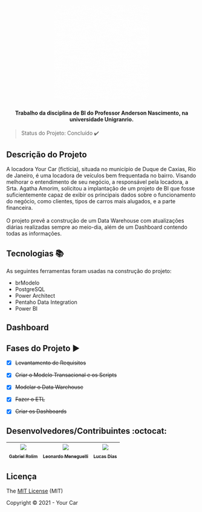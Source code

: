 <h1 align="center">
  <img alt="Your Car" title="#Your Car" src="your_car.gif" height="250" width="250"/>
</h1>
<p align="center"></p>

<h4 align="center">
    Trabalho da disciplina de BI do Professor Anderson Nascimento, na universidade Unigranrio.        
</h4>

> Status do Projeto: Concluído ✔️
           
## Descrição do Projeto

A locadora Your Car (fictícia), situada no município de Duque de Caxias, Rio de Janeiro, é uma locadora de veículos bem frequentada no bairro.
Visando melhorar o entendimento de seu negócio, a responsável pela locadora, a Srta. Agatha Amorim, solicitou a implantação de um projeto de BI que fosse suficientemente capaz de exibir os principais dados sobre o funcionamento do negócio, como clientes, tipos de carros mais alugados, e a parte financeira.
<br>
<br>
O projeto prevê a construção de um Data Warehouse com atualizações diárias realizadas sempre ao meio-dia, além de um Dashboard contendo todas as informações.

           
## Tecnologias :books:
           
As seguintes ferramentas foram usadas na construção do projeto:
           
 - brModelo
 - PostgreSQL
 - Power Architect
 - Pentaho Data Integration
 - Power BI

 ## Dashboard
 
 ## Fases do Projeto :arrow_forward:
 
 - [x] <strike>Levantamento de Requisitos</strike>
 - [x] <strike>Criar o Modelo Transacional e os Scripts</strike>
 - [x] <strike>Modelar o Data Warehouse</strike>
 - [x] <strike>Fazer o ETL</strike>
 - [x] <strike>Criar os Dashboards</strike>
           
           
 ## Desenvolvedores/Contribuintes :octocat:
           
| [<img src="https://avatars.githubusercontent.com/u/63819323?v=4" width=115><br><sub>Gabriel Rolim</sub>](https://github.com/Gabriel-Venancio) |  [<img src="https://avatars.githubusercontent.com/u/88052231?v=4" width=115><br><sub>Leonardo Meneguelli</sub>](https://github.com/LeonardoMeneguelli1) |  [<img src="https://avatars.githubusercontent.com/u/78268462?v=4" width=115><br><sub>Lucas Dias</sub>](https://github.com/lcszraaad) |
| :---: | :---: | :---: 
       
## Licença 

The [MIT License]() (MIT)

Copyright :copyright: 2021 - Your Car

 
           
  
